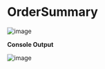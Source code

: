 # OrderSummary

![image](https://user-images.githubusercontent.com/22219284/75111302-154fa880-5617-11ea-8d56-38c5591f2820.png)

**Console Output**

![image](https://user-images.githubusercontent.com/22219284/75111305-2bf5ff80-5617-11ea-8a88-023be9fb3530.png)
